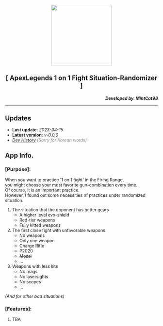 <p align="center"><img src="https://user-images.githubusercontent.com/76907376/232702585-45dbd43d-1359-48a9-bffa-8bf6a99bcd89.svg" width="200" height="200" /></p>

## <p align="center">[ ApexLegends 1 on 1 Fight Situation-Randomizer ]</p>
**_<p align="right">Developed by. MintCat98</p>_**

---

## Updates
- **Last update**: _2023-04-15_
- **Latest version**: _v-0.0.0_
- _[Dev History](https://dusty-range-725.notion.site/ALFSR-ApexLegends-1-on-1-Fight-Situation-Randomizer-fede1f45b3dd4266bac8118ad2c7b8b5) <span style="color: #808080">(Sorry for Korean words)</span>_

## App Info.
### [Purpose]:
When you want to practice '1 on 1 fight' in the Firing Range,<br>
you might choose your most favorite gun-combination every time.<br>
Of course, it is an important practice.<br>
However, I found out some necessities of practices under randomized situation.

1. The situation that the opponent has better gears
	- A higher level evo-shield
	- Red-tier weapons
	- Fully kitted weapons
2. The first close fight with unfavorable weapons
	- No weapons
	- Only one weapon
	- Charge Rifle
	- P2020
	- ~~Mozzi~~
	- ...
3. Weapons with less kits
	- No mags
	- No lasersights
	- No scopes
	- ...

*(And for other bad situations)*

### [Features]:
1. TBA
